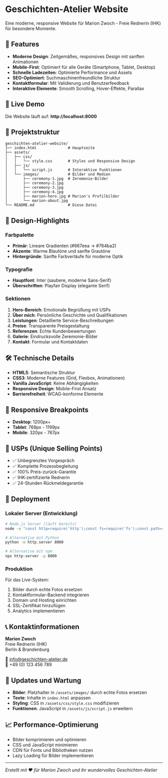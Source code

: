 # Geschichten-Atelier Website

Eine moderne, responsive Website für Marion Zwoch - Freie Rednerin (IHK) für besondere Momente.

## 🌟 Features

- **Moderne Design**: Zeitgemäßes, responsives Design mit sanften Animationen
- **Mobile-First**: Optimiert für alle Geräte (Smartphone, Tablet, Desktop)
- **Schnelle Ladezeiten**: Optimierte Performance und Assets
- **SEO-Optimiert**: Suchmaschinenfreundliche Struktur
- **Kontaktformular**: Mit Validierung und Benutzerfeedback
- **Interaktive Elemente**: Smooth Scrolling, Hover-Effekte, Parallax

## 🚀 Live Demo

Die Website läuft auf: **http://localhost:8000**

## 📁 Projektstruktur

```
geschichten-atelier-website/
├── index.html              # Hauptseite
├── assets/
│   ├── css/
│   │   └── style.css       # Styles und Responsive Design
│   ├── js/
│   │   └── script.js       # Interaktive Funktionen
│   └── images/             # Bilder und Medien
│       ├── ceremony-1.jpg  # Zeremonie-Bilder
│       ├── ceremony-2.jpg
│       ├── ceremony-3.jpg
│       ├── ceremony-4.jpg
│       ├── marion-hero.jpg # Marion's Profilbilder
│       └── marion-about.jpg
└── README.md               # Diese Datei
```

## 🎨 Design-Highlights

### Farbpalette
- **Primär**: Lineare Gradienten (#667eea → #764ba2)
- **Akzente**: Warme Blautöne und sanfte Grautöne
- **Hintergründe**: Sanfte Farbverläufe für moderne Optik

### Typografie
- **Hauptfont**: Inter (saubere, moderne Sans-Serif)
- **Überschriften**: Playfair Display (elegante Serif)

### Sektionen
1. **Hero-Bereich**: Emotionale Begrüßung mit USPs
2. **Über mich**: Persönliche Geschichte und Qualifikationen
3. **Leistungen**: Detaillierte Service-Beschreibungen
4. **Preise**: Transparente Preisgestaltung
5. **Referenzen**: Echte Kundenbewertungen
6. **Galerie**: Eindrucksvolle Zeremonie-Bilder
7. **Kontakt**: Formular und Kontaktdaten

## 🛠 Technische Details

- **HTML5**: Semantische Struktur
- **CSS3**: Moderne Features (Grid, Flexbox, Animationen)
- **Vanilla JavaScript**: Keine Abhängigkeiten
- **Responsive Design**: Mobile-First Ansatz
- **Barrierefreiheit**: WCAG-konforme Elemente

## 📱 Responsive Breakpoints

- **Desktop**: 1200px+
- **Tablet**: 768px - 1199px
- **Mobile**: 320px - 767px

## 🎯 USPs (Unique Selling Points)

- ✅ Unbegrenztes Vorgespräch
- ✅ Komplette Prozessbegleitung
- ✅ 100% Preis-zurück-Garantie
- ✅ IHK-zertifizierte Rednerin
- ✅ 24-Stunden Rückmeldegarantie

## 🚀 Deployment

### Lokaler Server (Entwicklung)
```bash
# Node.js Server (läuft bereits)
node -e "const http=require('http');const fs=require('fs');const path=require('path');const server=http.createServer((req,res)=>{let filePath='.'+req.url;if(filePath==='./')filePath='./index.html';const extname=path.extname(filePath);const mimeTypes={'.html':'text/html','.css':'text/css','.js':'text/javascript','.jpg':'image/jpeg','.png':'image/png'};const contentType=mimeTypes[extname]||'application/octet-stream';fs.readFile(filePath,(error,content)=>{if(error){res.writeHead(404);res.end('File not found');}else{res.writeHead(200,{'Content-Type':contentType});res.end(content);}});});server.listen(8000,()=>console.log('Server running at http://localhost:8000'));"

# Alternative mit Python
python -m http.server 8000

# Alternative mit npm
npx http-server -p 8000
```

### Produktion
Für das Live-System:
1. Bilder durch echte Fotos ersetzen
2. Kontaktformular-Backend integrieren
3. Domain und Hosting einrichten
4. SSL-Zertifikat hinzufügen
5. Analytics implementieren

## 📞 Kontaktinformationen

**Marion Zwoch**  
Freie Rednerin (IHK)  
Berlin & Brandenburg  

📧 info@geschichten-atelier.de  
📱 +49 (0) 123 456 789  

## 🔄 Updates und Wartung

- **Bilder**: Platzhalter in `/assets/images/` durch echte Fotos ersetzen
- **Texte**: Inhalte in `index.html` anpassen
- **Styling**: CSS in `/assets/css/style.css` modifizieren
- **Funktionen**: JavaScript in `/assets/js/script.js` erweitern

## 📈 Performance-Optimierung

- Bilder komprimieren und optimieren
- CSS und JavaScript minimieren
- CDN für Fonts und Bibliotheken nutzen
- Lazy Loading für Bilder implementieren

---

*Erstellt mit ❤️ für Marion Zwoch und ihr wundervolles Geschichten-Atelier*
